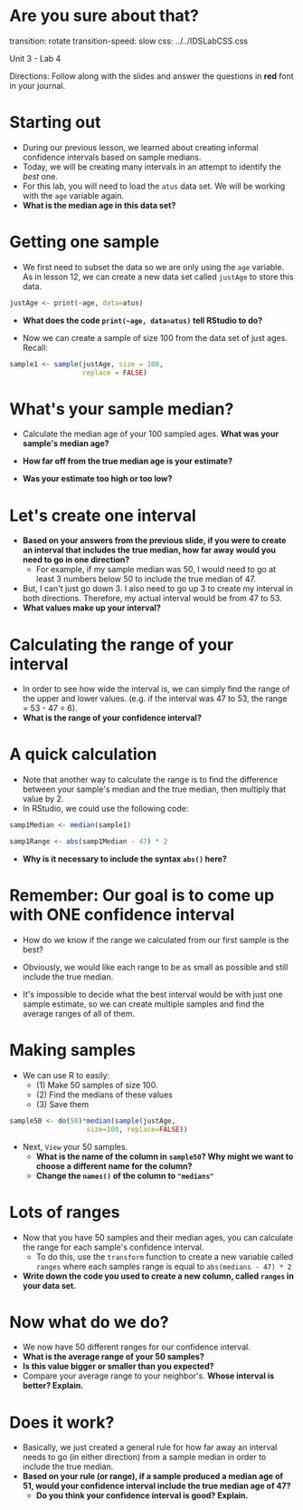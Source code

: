 Are you sure about that?
========================================================
transition: rotate
transition-speed: slow
css: ../../IDSLabCSS.css

Unit 3 - Lab 4

Directions: Follow along with the slides and answer the questions in **red** font in your journal.



Starting out
========================

- During our previous lesson, we learned about creating informal confidence intervals based on sample medians. 
- Today, we will be creating many intervals in an attempt to identify the _best_ one.
- For this lab, you will need to load the `atus` data set. We will be working with the `age` variable again.
- **What is the median age in this data set?**

Getting one sample
========================

- We first need to subset the data so we are only using the `age` variable. As in lesson 12, we can create a new data set called `justAge` to store this data.


```r
justAge <- print(~age, data=atus)
```

- **What does the code `print(~age, data=atus)` tell RStudio to do?**

- Now we can create a sample of size 100 from the data set of just ages. Recall:


```r
sample1 <- sample(justAge, size = 100, 
                  replace = FALSE)
```


What's your sample median?
========================
- Calculate the median age of your 100 sampled ages. **What was your sample's median age?**

- **How far off from the true median age is your estimate?**
- **Was your estimate too high or too low?**


Let's create one interval
========================

- **Based on your answers from the previous slide, if you were to create an interval that includes the true median, how far away would you need to go in one direction?**
  - For example, if my sample median was 50, I would need to go at least 3 numbers below 50 to include the true median of 47.
- But, I can't just go down 3. I also need to go up 3 to create my interval in both directions. Therefore, my actual interval would be from 47 to 53.
- **What values make up your interval?**


Calculating the range of your interval
========================

- In order to see how wide the interval is, we can simply find the range of the upper and lower values. (e.g. if the interval was 47 to 53, the range = 53 - 47 = 6).
- **What is the range of your confidence interval?**


A quick calculation
========================

- Note that another way to calculate the range is to find the difference between your sample's median and the true median, then multiply that value by 2.
- In RStudio, we could use the following code:


```r
samp1Median <- median(sample1)
```

```r
samp1Range <- abs(samp1Median - 47) * 2
```

- **Why is it necessary to include the syntax `abs()` here?**


Remember: Our goal is to come up with ONE confidence interval
========================

- How do we know if the range we calculated from our first sample is the best?
- Obviously, we would like each range to be as small as possible and still include the true median.

- It's impossible to decide what the best interval would be with just one sample estimate, so we can create multiple samples and find the average ranges of all of them.


Making samples
==============

- We can use R to easily:
    - (1) Make 50 samples of size 100.
    - (2) Find the medians of these values
    - (3) Save them

```r
sample50 <- do(50)*median(sample(justAge, 
                   size=100, replace=FALSE))
```
  
- Next, `View` your 50 samples.
    - **What is the name of the column in `sample50`? Why might we want to choose a different name for the column?**
    - **Change the `names()` of the column to `"medians"`**
  
Lots of ranges
=========================

- Now that you have 50 samples and their median ages, you can calculate the range for each sample's confidence interval.
    - To do this, use the `transform` function to create a new variable called `ranges` where each samples range is equal to `abs(medians - 47) * 2`
- **Write down the code you used to create a new column, called `ranges` in your data set.**


Now what do we do?
=========================

- We now have 50 different ranges for our confidence interval.
- **What is the average range of your 50 samples?**
- **Is this value bigger or smaller than you expected?**
- Compare your average range to your neighbor's. **Whose interval is better? Explain.**


Does it work?
=========================

- Basically, we just created a general rule for how far away an interval needs to go (in either direction) from a sample median in order to include the true median.
- **Based on your rule (or range), if a sample produced a median age of 51, would your confidence interval include the true median age of 47?**
  - **Do you think your confidence interval is good? Explain.**



